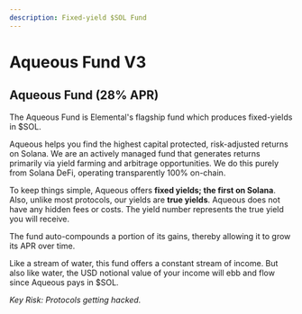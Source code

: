 ```yaml
---
description: Fixed-yield $SOL Fund
---
```


# Aqueous Fund V3

## Aqueous Fund (28% APR)

The Aqueous Fund is Elemental's flagship fund which produces fixed-yields in $SOL.

Aqueous helps you find the highest capital protected, risk-adjusted returns on Solana. We are an actively managed fund that generates returns primarily via yield farming and arbitrage opportunities. We do this purely from Solana DeFi, operating transparently 100% on-chain.

To keep things simple, Aqueous offers **fixed yields; the first on Solana**. Also, unlike most protocols, our yields are **true yields**. Aqueous does not have any hidden fees or costs. The yield number represents the true yield you will receive.

The fund auto-compounds a portion of its gains, thereby allowing it to grow its APR over time.

Like a stream of water, this fund offers a constant stream of income. But also like water, the USD notional value of your income will ebb and flow since Aqueous pays in $SOL.

_Key Risk: Protocols getting hacked._
